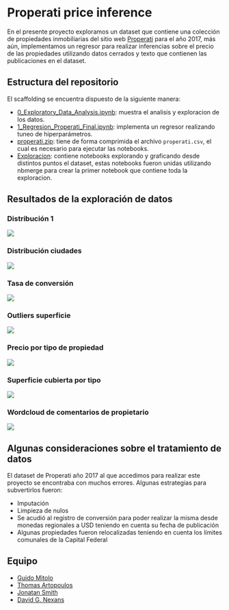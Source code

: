 # Properati price inference

En el presente proyecto exploramos un dataset que contiene una colección de propiedades inmobiliarias del sitio web [Properati](https://www.properati.com.ar/) para el año 2017, más aún, implementamos un regresor para realizar inferencias sobre el precio de las propiedades utilizando datos cerrados y texto que contienen las publicaciones en el dataset.

## Estructura del repositorio

El scaffolding se encuentra dispuesto de la siguiente manera:

* [0_Exploratory_Data_Analysis.ipynb](0_Exploratory_Data_Analysis.ipynb): muestra el analisis y exploracion de los datos.
* [1_Regresion_Properati_Final.ipynb](1_Regresion_Properati_Final.ipynb): implementa un regresor realizando tuneo de hiperparámetros.
* [properati.zip](properati.zip): tiene de forma comprimida el archivo ```properati.csv```, el cual es necesario para ejecutar las notebooks.
* [Exploracion](Exploracion): contiene notebooks explorando y graficando desde distintos puntos el dataset, estas notebooks fueron unidas utilizando nbmerge para crear la primer notebook que contiene toda la exploracion.


## Resultados de la exploración de datos

### Distribución 1
![](https://github.com/cnexans/properati-price-inference/blob/master/Imagenes/distribuci%C3%B3n.png)

### Distribución ciudades
![](https://github.com/cnexans/properati-price-inference/blob/master/Imagenes/distribucionciudades.png)

### Tasa de conversión
![](https://github.com/cnexans/properati-price-inference/blob/master/Imagenes/conversion.png)

### Outliers superficie
![](https://github.com/cnexans/properati-price-inference/blob/master/Imagenes/outlierssurface.png)

### Precio por tipo de propiedad
![](https://github.com/cnexans/properati-price-inference/blob/master/Imagenes/precioportipo.png)

### Superficie cubierta por tipo
![](https://github.com/cnexans/properati-price-inference/blob/master/Imagenes/surface_covered_propiedad.png)

### Wordcloud de comentarios de propietario
![](https://github.com/cnexans/properati-price-inference/blob/master/Imagenes/wordcloud.png)

## Algunas consideraciones sobre el tratamiento de datos

El dataset de Properati año 2017 al que accedimos para realizar este proyecto se encontraba con muchos errores. Algunas estrategias para subvertirlos fueron:

- Imputación
- Limpieza de nulos
- Se acudió al registro de conversión para poder realizar la misma desde monedas regionales a USD teniendo en cuenta su fecha de publicación
- Algunas propiedades fueron relocalizadas teniendo en cuenta los límites comunales de la Capital Federal


## Equipo

* [Guido Mitolo](https://github.com/guidomitolo)
* [Thomas Artopoulos](https://github.com/thomasartopoulos)
* [Jonatan Smith](https://github.com/John31991)
* [David G. Nexans](https://github.com/cnexans)
